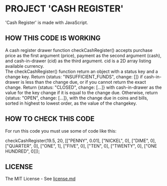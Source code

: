 # PROJECT 'CASH REGISTER'

'Cash Register' is made with JavaScript.

## HOW THIS CODE IS WORKING

A cash register drawer function checkCashRegister() accepts purchase price as the first argument (price), payment as the second argument (cash), and cash-in-drawer (cid) as the third argument. cid is a 2D array listing available currency.<br/>
The checkCashRegister() function return an object with a status key and a change key.
Return {status: "INSUFFICIENT_FUNDS", change: []} if cash-in-drawer is less than the change due, or if you cannot return the exact change.
Return {status: "CLOSED", change: [...]} with cash-in-drawer as the value for the key change if it is equal to the change due.
Otherwise, return {status: "OPEN", change: [...]}, with the change due in coins and bills, sorted in highest to lowest order, as the value of the changekey.

## HOW TO CHECK THIS CODE

For run this code you must use some of code like this:

checkCashRegister(19.5, 20, [["PENNY", 0.01], ["NICKEL", 0], ["DIME", 0], ["QUARTER", 0], ["ONE", 1], ["FIVE", 0], ["TEN", 0], ["TWENTY", 0], ["ONE HUNDRED", 0]]);

## LICENSE
The MIT License - See [license.md](https://github.com/hajczek/cash-register/blob/master/license/License.md)
